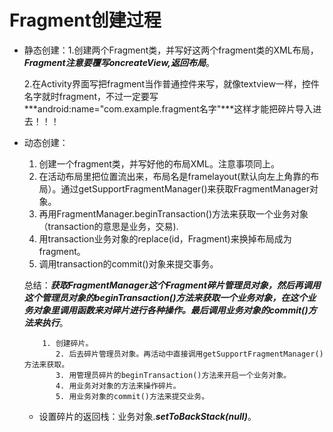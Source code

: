 # Fragment创建过程

* 静态创建：1.创建两个Fragment类，并写好这两个fragment类的XML布局，***Fragment注意要覆写oncreateView,返回布局***。

  ​					2.在Activity界面写把fragment当作普通控件来写，就像textview一样，控件名字就时fragment，不过一定要写***android:name="com.example.fragment名字"***这样才能把碎片导入进去！！！

* 动态创建：

  	1. 创建一个fragment类，并写好他的布局XML。注意事项同上。
   	2. 在活动布局里把位置流出来，布局名是framelayout(默认向左上角靠的布局）。通过getSupportFragmentManager()来获取FragmentManager对象。
   	3. 再用FragmentManager.beginTransaction()方法来获取一个业务对象（transaction的意思是业务，交易).                                      
   	4. 用transaction业务对象的replace(id，Fragment)来换掉布局成为fragment。
   	5. 调用transaction的commit()对象来提交事务。

  总结：***获取FragmentManager这个Fragment碎片管理员对象，然后再调用这个管理员对象的beginTransaction()方法来获取一个业务对象，在这个业务对象里调用函数来对碎片进行各种操作。最后调用业务对象的commit()方法来执行***。

          1. 创建碎片。
             2. 后去碎片管理员对象。再活动中直接调用getSupportFragmentManager()方法来获取。
             3. 用管理员碎片的beginTransaction()方法来开启一个业务对象。
             4. 用业务对对象的方法来操作碎片。
             5. 用业务对象的commit()方法来提交业务。

  * 设置碎片的返回栈：业务对象.***setToBackStack(null)***。

  

  

  

  

  

   

  

  

  

  ​	